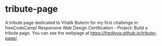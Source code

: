 # tribute-page

A tribute page dedicated to Vitalik Buterin for my first challenge in freeCodeCamp!
Responsive Web Design Certification - Project: Build a tribute page.
You can see the webpage at https://fredjoya.github.io/tribute-page/.
